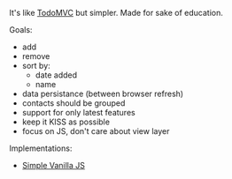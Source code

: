It's like [TodoMVC](http://todomvc.com/) but simpler. Made for sake of education.

Goals:
* add
* remove
* sort by:
  * date added
  * name
* data persistance (between browser refresh)
* contacts should be grouped
* support for only latest features
* keep it KISS as possible
* focus on JS, don't care about view layer

Implementations:
* [Simple Vanilla JS](/vanilla-js-simple)
